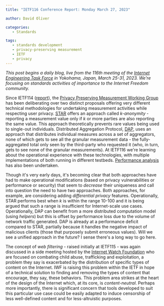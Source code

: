 ```yaml
---
title: "IETF116 Conference Report: Monday March 27, 2023"

author: David Oliver

categories:
   - Standards

tags:
   - standards development
   - privacy-preserving measurement
   - IETF
   - privacy
---
```


*This post begins a daily blog, live from the 116th meeting of the [Internet Engineering Task Force](https://www.ietf.org/how/meetings/116/) in Yokohama, Japan, March 25-31, 2023.  We're focusing on standards activities of importance to the Internet Freedom community.*

Since IETF114 ([report](https://guardianproject.info/2022/07/28/ietf114-conference-report-thursday-july-28-2022/)), the [Privacy Preserving Measurement Working Group](https://datatracker.ietf.org/wg/ppm/about/) has been deliberating over two distinct proposals offering very different technical methodologies for undertaking measurement activities while respecting user privacy. [STAR](https://datatracker.ietf.org/doc/html/draft-dss-star) offers an approach called *k-anonymity* - reporting a measurement value only if *k* or more parties are also reporting the same value. This approach theoretically prevents rare values being used to single-out individuals.  Distributed Aggregation Protocol, [DAP](https://datatracker.ietf.org/doc/draft-ietf-ppm-dap/), uses an approach that distributes individual measures across a set of aggregators, none of which gets to see all the granular measurement data - the fully-aggregated total only seen by the third-party who requested it (who, in turn, gets to see none of the granular measurements).  At IETF116 we're learning about the operational experience with these technologies, with multiple implementations of both running in different testbeds.  [Performance analysis](https://datatracker.ietf.org/meeting/116/materials/slides-116-ppm-poplarstar-measurements) has also been undertaken.

Though it's very early days, it's becoming clear that both approaches have had to make operational modifications (based on privacy vulnerabilities or performance or security) that seem to *decrease* their uniqueness and call into question the need to have two approaches.  Both approaches, for example, are considering adding *differential privacy* features.  Operationally, STAR performs best when *k* is within the range 10-100 and it is being argued that such a range is insufficient for Internet-scale use cases.  Operationally, DAP can benefit from a more distributed computation model (using *helpers*) but this is offset by performance loss due to the volume of network traffic generated.  DAP is already at a performance deficit compared to STAR, partially because it handles the negative impact of malicious clients (those that purposely submit erroneous values).  Will we see a unified approach in the future?  I sense there's a long way to go here.

The concept of *web filtering* - raised initially at IETF115 - was again discussed in a side meeting hosted by the [Internet Watch Foundation](https://www.iwf.org.uk) who are focused on combating child abuse, trafficking and exploitation, a problem they say is exacerbated by the distribution of specific types of content on the Internet. IWF is raising this problem within the IETF in hope of a technical solution to finding and removing the types of content that encourage, they say, these behaviors.  This problem area strikes at the heart of the design of the Internet which, at its core, is *content-neutral*.  Perhaps more importantly, there is significant concern that tools developed to suit this particular use case could be easily adapted to induce censorship of less well-defined content and for less-altruistic purposes.  